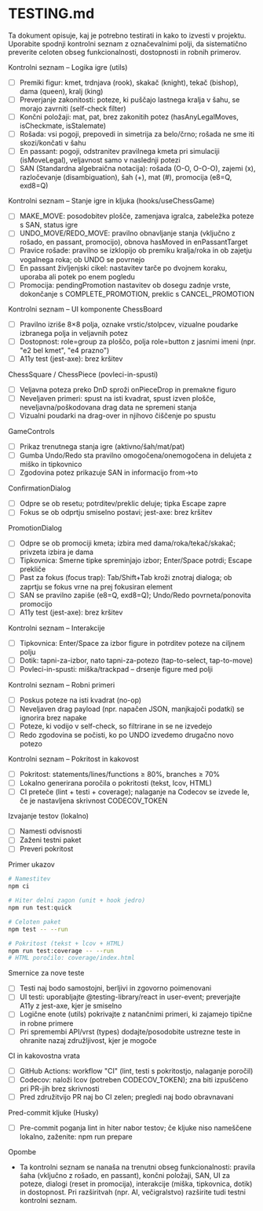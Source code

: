 # TESTING.md

Ta dokument opisuje, kaj je potrebno testirati in kako to izvesti v projektu. Uporabite spodnji kontrolni seznam z označevalnimi polji, da sistematično preverite celoten obseg funkcionalnosti, dostopnosti in robnih primerov.

Kontrolni seznam – Logika igre (utils)
- [ ] Premiki figur: kmet, trdnjava (rook), skakač (knight), tekač (bishop), dama (queen), kralj (king)
- [ ] Preverjanje zakonitosti: poteze, ki puščajo lastnega kralja v šahu, se morajo zavrniti (self-check filter)
- [ ] Končni položaji: mat, pat, brez zakonitih potez (hasAnyLegalMoves, isCheckmate, isStalemate)
- [ ] Rošada: vsi pogoji, prepovedi in simetrija za belo/črno; rošada ne sme iti skozi/končati v šahu
- [ ] En passant: pogoji, odstranitev pravilnega kmeta pri simulaciji (isMoveLegal), veljavnost samo v naslednji potezi
- [ ] SAN (Standardna algebraična notacija): rošada (O-O, O-O-O), zajemi (x), razločevanje (disambiguation), šah (+), mat (#), promocija (e8=Q, exd8=Q)

Kontrolni seznam – Stanje igre in kljuka (hooks/useChessGame)
- [ ] MAKE_MOVE: posodobitev plošče, zamenjava igralca, zabeležka poteze s SAN, status igre
- [ ] UNDO_MOVE/REDO_MOVE: pravilno obnavljanje stanja (vključno z rošado, en passant, promocijo), obnova hasMoved in enPassantTarget
- [ ] Pravice rošade: pravilno se izklopijo ob premiku kralja/roka in ob zajetju vogalnega roka; ob UNDO se povrnejo
- [ ] En passant življenjski cikel: nastavitev tarče po dvojnem koraku, uporaba ali potek po enem pogledu
- [ ] Promocija: pendingPromotion nastavitev ob dosegu zadnje vrste, dokončanje s COMPLETE_PROMOTION, preklic s CANCEL_PROMOTION

Kontrolni seznam – UI komponente
ChessBoard
- [ ] Pravilno izriše 8×8 polja, oznake vrstic/stolpcev, vizualne poudarke izbranega polja in veljavnih potez
- [ ] Dostopnost: role=group za ploščo, polja role=button z jasnimi imeni (npr. "e2 bel kmet", "e4 prazno")
- [ ] A11y test (jest-axe): brez kršitev

ChessSquare / ChessPiece (povleci-in-spusti)
- [ ] Veljavna poteza preko DnD sproži onPieceDrop in premakne figuro
- [ ] Neveljaven primeri: spust na isti kvadrat, spust izven plošče, neveljavna/poškodovana drag data ne spremeni stanja
- [ ] Vizualni poudarki na drag-over in njihovo čiščenje po spustu

GameControls
- [ ] Prikaz trenutnega stanja igre (aktivno/šah/mat/pat)
- [ ] Gumba Undo/Redo sta pravilno omogočena/onemogočena in delujeta z miško in tipkovnico
- [ ] Zgodovina potez prikazuje SAN in informacijo from→to

ConfirmationDialog
- [ ] Odpre se ob resetu; potrditev/preklic deluje; tipka Escape zapre
- [ ] Fokus se ob odprtju smiselno postavi; jest-axe: brez kršitev

PromotionDialog
- [ ] Odpre se ob promociji kmeta; izbira med dama/roka/tekač/skakač; privzeta izbira je dama
- [ ] Tipkovnica: Smerne tipke spreminjajo izbor; Enter/Space potrdi; Escape prekliče
- [ ] Past za fokus (focus trap): Tab/Shift+Tab kroži znotraj dialoga; ob zaprtju se fokus vrne na prej fokusiran element
- [ ] SAN se pravilno zapiše (e8=Q, exd8=Q); Undo/Redo povrneta/ponovita promocijo
- [ ] A11y test (jest-axe): brez kršitev

Kontrolni seznam – Interakcije
- [ ] Tipkovnica: Enter/Space za izbor figure in potrditev poteze na ciljnem polju
- [ ] Dotik: tapni-za-izbor, nato tapni-za-potezo (tap-to-select, tap-to-move)
- [ ] Povleci-in-spusti: miška/trackpad – drsenje figure med polji

Kontrolni seznam – Robni primeri
- [ ] Poskus poteze na isti kvadrat (no-op)
- [ ] Neveljaven drag payload (npr. napačen JSON, manjkajoči podatki) se ignorira brez napake
- [ ] Poteze, ki vodijo v self-check, so filtrirane in se ne izvedejo
- [ ] Redo zgodovina se počisti, ko po UNDO izvedemo drugačno novo potezo

Kontrolni seznam – Pokritost in kakovost
- [ ] Pokritost: statements/lines/functions ≥ 80%, branches ≥ 70%
- [ ] Lokalno generirana poročila o pokritosti (tekst, lcov, HTML)
- [ ] CI preteče (lint + testi + coverage); nalaganje na Codecov se izvede le, če je nastavljena skrivnost CODECOV_TOKEN

Izvajanje testov (lokalno)
- [ ] Namesti odvisnosti
- [ ] Zaženi testni paket
- [ ] Preveri pokritost

Primer ukazov
```bash path=null start=null
# Namestitev
npm ci

# Hiter delni zagon (unit + hook jedro)
npm run test:quick

# Celoten paket
npm test -- --run

# Pokritost (tekst + lcov + HTML)
npm run test:coverage -- --run
# HTML poročilo: coverage/index.html
```

Smernice za nove teste
- [ ] Testi naj bodo samostojni, berljivi in zgovorno poimenovani
- [ ] UI testi: uporabljajte @testing-library/react in user-event; preverjajte A11y z jest-axe, kjer je smiselno
- [ ] Logične enote (utils) pokrivajte z natančnimi primeri, ki zajamejo tipične in robne primere
- [ ] Pri spremembi API/vrst (types) dodajte/posodobite ustrezne teste in ohranite nazaj združljivost, kjer je mogoče

CI in kakovostna vrata
- [ ] GitHub Actions: workflow "CI" (lint, testi s pokritostjo, nalaganje poročil)
- [ ] Codecov: naloži lcov (potreben CODECOV_TOKEN); zna biti izpuščeno pri PR-jih brez skrivnosti
- [ ] Pred združitvijo PR naj bo CI zelen; pregledi naj bodo obravnavani

Pred-commit kljuke (Husky)
- [ ] Pre-commit poganja lint in hiter nabor testov; če kljuke niso nameščene lokalno, zaženite: npm run prepare

Opombe
- Ta kontrolni seznam se nanaša na trenutni obseg funkcionalnosti: pravila šaha (vključno z rošado, en passant), končni položaji, SAN, UI za poteze, dialogi (reset in promocija), interakcije (miška, tipkovnica, dotik) in dostopnost. Pri razširitvah (npr. AI, večigralstvo) razširite tudi testni kontrolni seznam.

